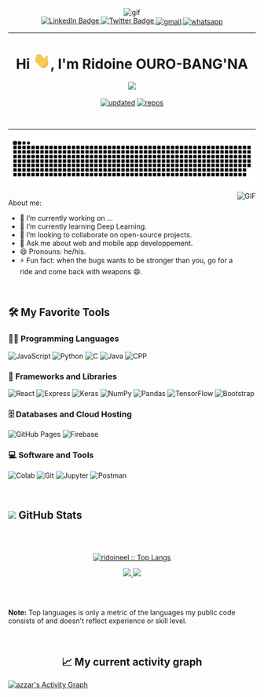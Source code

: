 
<div align="center">
  <img alt="gif" height="300px" src="https://media.giphy.com/media/qgQUggAC3Pfv687qPC/giphy.gif" />
  
  <div id="badges">
    <a href="https://www.linkedin.com/in/ridoineel">
      <img src="https://img.shields.io/badge/LinkedIn-blue?style=for-the-badge&logo=linkedin&logoColor=white" alt="LinkedIn Badge"/>
    </a>
    <a href="https://twitter.com/rridoineel">
      <img src="https://img.shields.io/badge/Twitter-blue?style=for-the-badge&logo=twitter&logoColor=white" alt="Twitter Badge"/>
    </a>
    <a href="https://mailto:ridoineelofficiel@gmail.com" target="blank">
      <img align="center" src="https://img.shields.io/badge/gmail-EA4335.svg?style=for-the-badge&logo=gmail&logoColor=white" alt="gmail" height="30"/>
    </a>
    <a href="https://wa.me/+22892425451" target="blank">
      <img align="center" src="https://img.shields.io/badge/whatsapp-4B7F1.svg?style=for-the-badge&logo=whatsapp&logoColor=white" alt="whatsapp" height="30"/>
    </a>
  </div>
  
  <hr/>
  
  <h1>
    Hi <img width="35" src="https://github.com/1999AZZAR/1999AZZAR/blob/main/resources/img/waving.gif">, I'm Ridoine OURO-BANG'NA
  </h1>
  
  <p>
    <a href="https://github.com/ridoineel">
      <img src="https://readme-typing-svg.herokuapp.com?lines=Computer+Engineer+Student;Full+Stack+Web+Developer;Freelancer;AI/DeepLearning%20Enthusiastic;Always%20learning%20new%20things&center=true&width=380&height=45">
    </a>
  </p>
  
  <p align="center">
    <a href="github.com/ridoineel" target="blank"><img align="center" 
       src="https://badges.pufler.dev/updated/ridoineel/ridoineel?style=for-the-badge&color=ff00b4&logo=github&label=Profile+Updated"
       alt="updated" /></a>
    <a href="github.com/ridoineel" target="blank"><img align="center" 
       src="https://badges.pufler.dev/repos/ridoineel/?style=for-the-badge&color=251ee7&logo=github&label=Public+Repos"
       alt="repos" /></a>
 </p>

</div>
 
  <br/>
  <hr/>

<div align="center">
  <a href="https://1999azzar.github.io/1999AZZAR/">
  <img  src="https://github.com/1999AZZAR/1999AZZAR/blob/main/resources/img/grid-snake.svg"
       alt="snake" /></a>
</div>

<img align="right" alt="GIF" height="160px" src="https://media.giphy.com/media/Ah3zHH7hvsSB2/giphy.gif" />

About me:

- 🔭 I’m currently working on ...
- 🌱 I’m currently learning Deep Learning.
- 👯 I’m looking to collaborate on open-source projects.
- 💬 Ask me about web and mobile app developpement.
- 😄 Pronouns: he/his.
- ⚡ Fun fact: when the bugs wants to be stronger than you, go for a ride and come back with weapons 😄.

<br>

## 🛠️ My Favorite Tools

### 👨‍💻 Programming Languages

<p>
  <img alt="JavaScript" src="https://img.shields.io/badge/JavaScript%20-%23F7DF1E.svg?logo=javascript&logoColor=black">
  <img alt="Python" src="https://img.shields.io/badge/Python%20-%2314354C.svg?logo=python&logoColor=white">
<img alt="C" src="https://img.shields.io/badge/%20-%2314354C.svg?logo=C&logoColor=white">
<img alt="Java" src="https://img.shields.io/badge/Java%20-%2314354C.svg?logo=java&logoColor=white">
<img alt="CPP" src="https://img.shields.io/badge/C++%20-%2314354C.svg?logo=java&logoColor=white">

### 🧰 Frameworks and Libraries

<p>  
    <img alt="React" src="https://img.shields.io/badge/React%20-%23150458.svg?logo=React&logoColor=white">
    <img alt="Express" src="https://img.shields.io/badge/Express%20-%23FF6F00.svg?logo=Express&logoColor=white">
    <img alt="Keras" src="https://img.shields.io/badge/Keras%20-%23D00000.svg?logo=Keras&logoColor=white">
    <img alt="NumPy" src="https://img.shields.io/badge/Numpy%20-%23013243.svg?logo=numpy&logoColor=white">
    <img alt="Pandas" src="https://img.shields.io/badge/Pandas%20-%23150458.svg?logo=pandas&logoColor=white">
    <img alt="TensorFlow" src="https://img.shields.io/badge/TensorFlow%20-%23FF6F00.svg?logo=TensorFlow&logoColor=white">
    <img alt="Bootstrap" src="https://img.shields.io/badge/Bootstrap%20-%23150458.svg?logo=Bootstrap&logoColor=white">
</p>

### 🗄️ Databases and Cloud Hosting

<p>
    <img alt="GitHub Pages" src="https://img.shields.io/badge/GitHub%20Pages-%23327FC7.svg?logo=github&logoColor=white">
    <img alt="Firebase" src ="https://img.shields.io/badge/Firebase-%23FF6F00.svg?logo=firebase&logoColor=white">
</p>

### 💻 Software and Tools

<p>
    <img alt="Colab" src="https://img.shields.io/badge/Colab-00b56a.svg?logo=google-colab&logoColor=white">
    <img alt="Git" src="https://img.shields.io/badge/Git%20-%23F05033.svg?logo=git&logoColor=white">
    <img alt="Jupyter" src="https://img.shields.io/badge/Jupyter%20-%23F37626.svg?logo=Jupyter&logoColor=white">
    <img alt="Postman" src="https://img.shields.io/badge/Postman-FF6C37?logo=postman&logoColor=white">
</p>
</br>

## <a href="https://github.com/Bouaskaoun"><img src="https://www.blumbergdigital.com/wp-content/uploads/2020/10/stats-graphic-statistics-business-512.png" width="30"></a> GitHub Stats

<br/>

<br/>
<p align="center">
  <a href="https://github.com/ridoineel/">
  <img src="https://github-readme-stats.vercel.app/api/top-langs/?username=ridoineel&langs_count=6&theme=gruvbox&layout=compact&hide_border=true" alt="ridoineel :: Top Langs" /></a>
</p>
<p align="center">
  <a href="https://github.com/ridoineel/">
  <img width="49.5%" src="https://github-readme-stats.vercel.app/api?username=ridoineel&show_icons=true&theme=gruvbox&hide_border=true" />
  <img width="49.5%" src="https://github-readme-streak-stats.herokuapp.com/?user=ridoineel&theme=gruvbox&hide_border=true" />
  </a>
</p>
 <br>
 <br>

 <p><b>Note:</b> Top languages is only a metric of the languages my public code consists of and doesn't reflect experience or skill level.</p>

 <br>  

<h2 align="center">📈 My current activity graph</h2>
<a href="https://github.com/ridoineel/github-readme-activity-graph"><img alt="azzar's Activity Graph" src="https://activity-graph.herokuapp.com/graph/?username=ridoineel&bg_color=000&color=fff&line=00E676&point=fff&hide_border=true" /></a>

<br>
<br>
<br>
